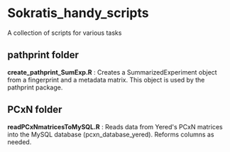 # Sokratis_handy_scripts
A collection of scripts for various tasks

## pathprint folder
**create_pathprint_SumExp.R** : Creates a SummarizedExperiment object from a fingerprint and a metadata matrix. This object is used by the pathprint package.

## PCxN folder
**readPCxNmatricesToMySQL.R** : Reads data from Yered's PCxN matrices into the MySQL database (pcxn_database_yered). Reforms columns as needed.